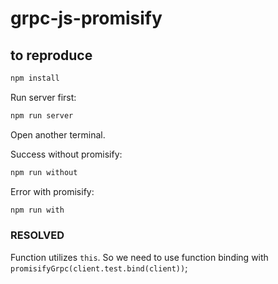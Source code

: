 # grpc-js-promisify

## to reproduce

```sh
npm install
```

Run server first:

```sh
npm run server
```

Open another terminal.

Success without promisify:

```sh
npm run without
```

Error with promisify:

```sh
npm run with
```

### RESOLVED

Function utilizes `this`. So we need to use function binding with `promisifyGrpc(client.test.bind(client))`;

